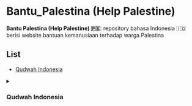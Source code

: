 # Bantu_Palestina (Help Palestine)

__Bantu Palestina (Help Palestine) 🇵🇸__: repository bahasa Indonesia 🇮🇩 berisi website bantuan kemanusiaan terhadap warga Palestina

## List

- [Qudwah Indonesia](#qudwah-indonesia)

<details>
<summary>

### Qudwah Indonesia
</summary>

| Poin | Keterangan | Sumber |
| ---: | :--- | :---: |
| Berdiri Sejak ⌛ | 2019 | [Qudwah Indonesia](https://qudwahindonesia.id) |
| Legalitas ⚖ | Yayasan Teladan Kemanusiaan Indonesia (Nomor AHU- 0019410.AH.01.12. Tahun 2019) | [Qudwah Indonesia](https://qudwahindonesia.id/about-us) - [AHU](https://ahu.go.id/pencarian/profil-yayasan/?tipe=yayasan&nama=Teladan+Kemanusiaan+Indonesia&g-recaptcha-response=03AEkXODDrUp0lym6wXIUgC0KOo-Tnil3G8XZdE-6zvCp-Q2sRCl2Zw_kLd0AL34790pIa6SMd_2rFGLKlJOXO_NWMGDrFIFEGUq-A-PMYl5Fzb7RneiI31ahjYvDvnxvDaDVqMmzVUpM_qMBWnr3IGFttiOq-RHK7hxjNnvJPOd3hBkJI7r4nRkhvco6amwnNv16z29d1FoDlrK8nnHtgUe7BsivoGkUnyflzYCfFLVckaeqWrFaec6Z4WSMQ47l3t7YVpQvcSt8dBVzQ09axxaoP4YTZKxSggHA-M-ufWyHkYJWuthu8k5d_6_GL9V2GSP7-p5P7mq4LFGlLDfsXINK4I3KPVILsptqAgFWOQa53JpXi1TrYO4aiYJTyBmU8ohdiv1UPAZlQTi64rNKVrYSpx33sgrZsC7GJc_rHcUfDAJab7F0PIXCrCu6PAFKt2Q3IbCXNS9Eu4-yPCTTLDi6QU7fWN2tPbxedjBXxk6huKbCX3Zk3XmoSjViHbn1LEdon_Krgz-fp) |
| Karyawan 👨‍💻 | CRM, HR, Program Development Officer, dll | [LinkedIn](https://www.linkedin.com/search/results/people/?currentCompany=%5B%2274357705%22%5D&sid=e%2C%3B) |
| Lokasi 📍 | Bekasi, Jawa Barat | [Qudwah Indonesia](https://qudwahindonesia.id) - [Google Maps](https://www.google.com/maps/place/Qudwah+Indonesia/@-6.2764548,106.9716705,17z/data=!3m1!4b1!4m14!1m8!3m7!1s0x2e698d649a2e94d9:0x6112ba67c40e0acc!2sQudwah+Indonesia!8m2!3d-6.2764548!4d106.9738592!14m1!1BCgIgAQ!3m4!1s0x2e698d649a2e94d9:0x6112ba67c40e0acc!8m2!3d-6.2764548!4d106.9738592) |
| Website Donasi 💻 | Qudwah Indonesia - Palestina | [Qudwah Indonesia](https://qudwahindonesia.id/campaign?categories=palestina&categories_txt=Palestina&modal_filter=0&percent=0&sort=lastest) |
| WhatsApp 📲 | +6281534048676 | [Qudwah Indonesia](https://qudwahindonesia.id) - [Chat WhatsApp](https://wa.me/6281534048676)
| Laporan Keuangan 💰 | Tab `Berita Terbaru` dan `Blog` | [Qudwah Indonesia](https://qudwahindonesia.id/news) |
| Metode Pembayaran 📨 | ![Gopay](https://5p4c3.sgp1.cdn.digitaloceanspaces.com/adaide/asset/logo-gopay.svg) ![LinkAja](https://5p4c3.sgp1.cdn.digitaloceanspaces.com/adaide/asset/logo-linkaja.svg) ![ShopeePay](https://5p4c3.sgp1.cdn.digitaloceanspaces.com/adaide/asset/logo-shopeepay.svg) ![OVO](https://5p4c3.sgp1.cdn.digitaloceanspaces.com/adaide/asset/logo-ovo.svg) ![Dana](https://5p4c3.sgp1.cdn.digitaloceanspaces.com/adaide/asset/logo-dana.svg) ![QRIS](https://5p4c3.sgp1.cdn.digitaloceanspaces.com/insanbumimandiri/public/campaign/fXTbhyMGJbfQ.png) | [Qudwah Indonesia](https://qudwahindonesia.id/campaign/berbagi-air/donate)

</details>

